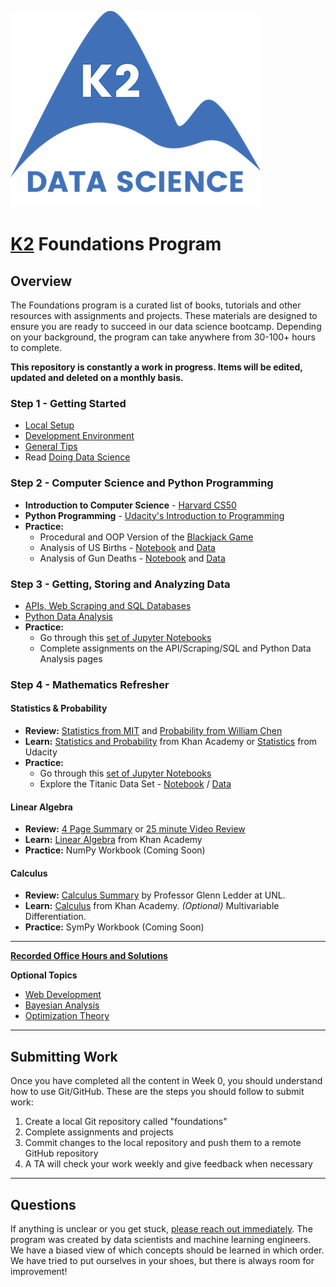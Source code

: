 ![K2 logo](images/k2_logo.png)

# [K2](http://www.k2datascience.com/) Foundations Program

## <a name="section-a"></a>Overview

The Foundations program is a curated list of books, tutorials and other resources with assignments and projects. These materials are designed to ensure you are ready to succeed in our data science bootcamp. Depending on your background, the program can take anywhere from 30-100+ hours to complete.

**This repository is constantly a work in progress. Items will be edited, updated and deleted on a monthly basis.**

### Step 1 - Getting Started
  - [Local Setup](content/0-local-setup.md)
  - [Development Environment](content/0-environment.md)
  - [General Tips](content/0-general-tips.md)
  - Read [Doing Data Science](https://medium.com/@rchang/my-two-year-journey-as-a-data-scientist-at-twitter-f0c13298aee6#.qfovgm9ps)

### Step 2 - Computer Science and Python Programming
- **Introduction to Computer Science** - [Harvard CS50](https://cs50.harvard.edu/)
- **Python Programming** - [Udacity's Introduction to Programming](https://www.udacity.com/course/intro-to-computer-science--cs101)
- **Practice:**
  - Procedural and OOP Version of the [Blackjack Game](https://en.wikipedia.org/wiki/Blackjack)
  - Analysis of US Births - [Notebook](/code/births.ipynb) and [Data](/code/us_births.csv)
  - Analysis of Gun Deaths - [Notebook](/code/deaths.ipynb) and [Data](/code/guns.csv)

### Step 3 - Getting, Storing and Analyzing Data
- [APIs, Web Scraping and SQL Databases](content/2-gathering-data.md)
- [Python Data Analysis](content/3-data-analysis.md)
- **Practice:**
  - Go through this [set of Jupyter Notebooks](https://s3.amazonaws.com/ds-foundations/notebook-archives/Python_for_DS_Coding_Lab.zip)
  - Complete assignments on the API/Scraping/SQL and Python Data Analysis pages

### Step 4 - Mathematics Refresher

#### Statistics & Probability
- **Review:** [Statistics from MIT](https://s3.amazonaws.com/ds-foundations/resources/stats_handout.pdf) and [Probability from William Chen](https://s3.amazonaws.com/ds-foundations/resources/prob_handout.pdf)
- **Learn:** [Statistics and Probability](https://www.khanacademy.org/math/statistics-probability) from Khan Academy or [Statistics](https://www.udacity.com/course/statistics--st095) from Udacity
- **Practice:**
  - Go through this [set of Jupyter Notebooks](https://s3.amazonaws.com/ds-foundations/notebook-archives/Statistics_Coding_Lab.zip)
  - Explore the Titanic Data Set - [Notebook](https://s3.amazonaws.com/ds-curriculum/statistical-inference/Titanic/Titanic_Exercises.ipynb) / [Data](/code/titanic.csv)

#### Linear Algebra
- **Review:** [4 Page Summary](https://s3.amazonaws.com/ds-foundations/resources/linear_algebra_4.pdf) or [25 minute Video Review](https://www.youtube.com/watch?v=ZumgfOei0Ak)
- **Learn:** [Linear Algebra](https://www.khanacademy.org/math/linear-algebra) from Khan Academy
- **Practice:** NumPy Workbook (Coming Soon)

#### Calculus
- **Review:** [Calculus Summary](https://s3.amazonaws.com/ds-foundations/resources/Calculus_Summary.pdf) by Professor Glenn Ledder at UNL.
- **Learn:** [Calculus](https://www.khanacademy.org/math/calculus-home) from Khan Academy. *(Optional)* Multivariable Differentiation.
- **Practice:** SymPy Workbook (Coming Soon)

---

**[Recorded Office Hours and Solutions](/content/5-office-hours.md)**

**Optional Topics**
- [Web Development](content/2-flask.md)
- [Bayesian Analysis](content/4-bayesian-analysis.md)
- [Optimization Theory](content/4-optimization-theory.md)

---

## <a name="section-b"></a>Submitting Work

Once you have completed all the content in Week 0, you should understand how to use Git/GitHub. These are the steps you should follow to submit work:

1. Create a local Git repository called "foundations"
2. Complete assignments and projects
3. Commit changes to the local repository and push them to a remote GitHub repository
4. A TA will check your work weekly and give feedback when necessary

---

## <a name="section-c"></a>Questions

If anything is unclear or you get stuck, [please reach out immediately](<mailto:hello@k2datascience.com>). The program was created by data scientists and machine learning engineers. We have a biased view of which concepts should be learned in which order. We have tried to put ourselves in your shoes, but there is always room for improvement!
